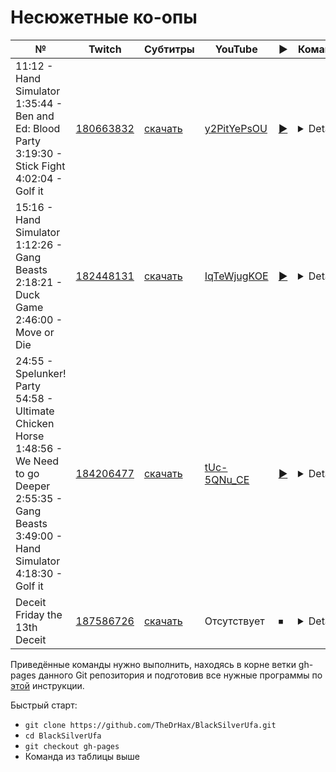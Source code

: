 # Несюжетные ко-опы

| № | Twitch | Субтитры | YouTube | ▶ | Команда |
| --- | --- | --- | --- | --- | --- |
| 11:12 - Hand Simulator<br>1:35:44 - Ben and Ed: Blood Party<br>3:19:30 - Stick Fight<br>4:02:04 - Golf it | [180663832](https://www.twitch.tv/videos/180663832) | [скачать](../chats/v180663832.ass) | [y2PitYePsOU](https://www.youtube.com/watch?v=y2PitYePsOU) | [▶](../src/player.html?v=y2PitYePsOU&s=180663832) | <details>`mpv --sub-file chats/v180663832.ass ytdl://y2PitYePsOU`</details> |
| 15:16 - Hand Simulator<br>1:12:26 - Gang Beasts<br>2:18:21 - Duck Game<br>2:46:00 - Move or Die | [182448131](https://www.twitch.tv/videos/182448131) | [скачать](../chats/v182448131.ass) | [IqTeWjugKOE](https://www.youtube.com/watch?v=IqTeWjugKOE) | [▶](../src/player.html?v=IqTeWjugKOE&s=182448131) | <details>`mpv --sub-file chats/v182448131.ass ytdl://IqTeWjugKOE`</details> |
| 24:55 - Spelunker! Party<br>54:58 - Ultimate Chicken Horse<br>1:48:56 - We Need to go Deeper<br>2:55:35 - Gang Beasts<br>3:49:00 - Hand Simulator<br>4:18:30 - Golf it | [184206477](https://www.twitch.tv/videos/184206477) | [скачать](../chats/v184206477.ass) | [tUc-5QNu_CE](https://www.youtube.com/watch?v=tUc-5QNu_CE) | [▶](../src/player.html?v=tUc-5QNu_CE&s=184206477) | <details>`mpv --sub-file chats/v184206477.ass ytdl://tUc-5QNu_CE`</details> |
| Deceit<br>Friday the 13th<br>Deceit | [187586726](https://www.twitch.tv/videos/187586726) | [скачать](../chats/v187586726.ass) | Отсутствует | ⏹ | <details>`streamlink -p "mpv --sub-file chats/v187586726.ass" --player-passthrough hls twitch.tv/videos/187586726 best`</details> |

Приведённые команды нужно выполнить, находясь в корне ветки gh-pages данного Git репозитория и подготовив все нужные программы по [этой](../tutorials/watch-online.md) инструкции.

Быстрый старт:
* `git clone https://github.com/TheDrHax/BlackSilverUfa.git`
* `cd BlackSilverUfa`
* `git checkout gh-pages`
* Команда из таблицы выше

